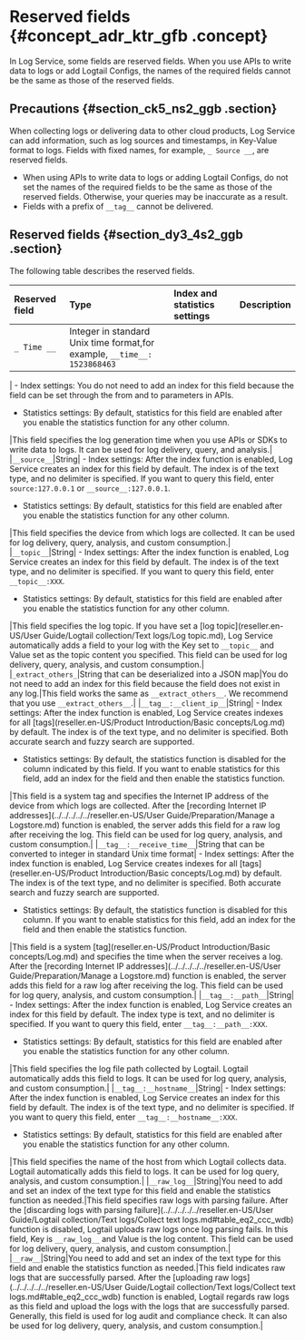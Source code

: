 # Reserved fields {#concept_adr_ktr_gfb .concept}

In Log Service, some fields are reserved fields. When you use APIs to write data to logs or add Logtail Configs, the names of the required fields cannot be the same as those of the reserved fields.

## Precautions {#section_ck5_ns2_ggb .section}

When collecting logs or delivering data to other cloud products, Log Service can add information, such as log sources and timestamps, in Key-Value format to logs. Fields with fixed names, for example, `_ Source __`, are reserved fields.

-   When using APIs to write data to logs or adding Logtail Configs, do not set the names of the required fields to be the same as those of the reserved fields. Otherwise, your queries may be inaccurate as a result.
-   Fields with a prefix of `__tag__` cannot be delivered.

## Reserved fields {#section_dy3_4s2_ggb .section}

The following table describes the reserved fields.

|Reserved field|Type|Index and statistics settings|Description|
|:-------------|:---|:----------------------------|:----------|
|`_ Time __`|Integer in standard Unix time format,for example, `__time__: 1523868463`

| -   Index settings: You do not need to add an index for this field because the field can be set through the from and to parameters in APIs.
-   Statistics settings: By default, statistics for this field are enabled after you enable the statistics function for any other column.

 |This field specifies the log generation time when you use APIs or SDKs to write data to logs. It can be used for log delivery, query, and analysis.|
|`__source__`|String| -   Index settings: After the index function is enabled, Log Service creates an index for this field by default. The index is of the text type, and no delimiter is specified. If you want to query this field, enter `source:127.0.0.1` or `__source__:127.0.0.1`.
-   Statistics settings: By default, statistics for this field are enabled after you enable the statistics function for any other column.

 |This field specifies the device from which logs are collected. It can be used for log delivery, query, analysis, and custom consumption.|
|`__topic__`|String| -   Index settings: After the index function is enabled, Log Service creates an index for this field by default. The index is of the text type, and no delimiter is specified. If you want to query this field, enter `__topic__:XXX`.
-   Statistics settings: By default, statistics for this field are enabled after you enable the statistics function for any other column.

 |This field specifies the log topic. If you have set a [log topic](reseller.en-US/User Guide/Logtail collection/Text logs/Log topic.md), Log Service automatically adds a field to your log with the Key set to `__topic__` and Value set as the topic content you specified. This field can be used for log delivery, query, analysis, and custom consumption.|
|`_extract_others_`|String that can be deserialized into a JSON map|You do not need to add an index for this field because the field does not exist in any log.|This field works the same as `__extract_others__`. We recommend that you use `__extract_others__`.|
|`__tag__:__client_ip__`|String| -   Index settings: After the index function is enabled, Log Service creates indexes for all [tags](reseller.en-US/Product Introduction/Basic concepts/Log.md) by default. The index is of the text type, and no delimiter is specified. Both accurate search and fuzzy search are supported.
-   Statistics settings: By default, the statistics function is disabled for the column indicated by this field. If you want to enable statistics for this field, add an index for the field and then enable the statistics function.

 |This field is a system tag and specifies the Internet IP address of the device from which logs are collected. After the [recording Internet IP addresses](../../../../../reseller.en-US/User Guide/Preparation/Manage a Logstore.md) function is enabled, the server adds this field for a raw log after receiving the log. This field can be used for log query, analysis, and custom consumption.|
|`__tag__:__receive_time__`|String that can be converted to integer in standard Unix time format| -   Index settings: After the index function is enabled, Log Service creates indexes for all [tags](reseller.en-US/Product Introduction/Basic concepts/Log.md) by default. The index is of the text type, and no delimiter is specified. Both accurate search and fuzzy search are supported.
-   Statistics settings: By default, the statistics function is disabled for this column. If you want to enable statistics for this field, add an index for the field and then enable the statistics function.

 |This field is a system [tag](reseller.en-US/Product Introduction/Basic concepts/Log.md) and specifies the time when the server receives a log. After the [recording Internet IP addresses](../../../../../reseller.en-US/User Guide/Preparation/Manage a Logstore.md) function is enabled, the server adds this field for a raw log after receiving the log. This field can be used for log query, analysis, and custom consumption.|
|`__tag__:__path__`|String| -   Index settings: After the index function is enabled, Log Service creates an index for this field by default. The index type is text, and no delimiter is specified. If you want to query this field, enter `__tag__:__path__:XXX`.
-   Statistics settings: By default, statistics for this field are enabled after you enable the statistics function for any other column.

 |This field specifies the log file path collected by Logtail. Logtail automatically adds this field to logs. It can be used for log query, analysis, and custom consumption.|
|`__tag__:__hostname__`|String| -   Index settings: After the index function is enabled, Log Service creates an index for this field by default. The index is of the text type, and no delimiter is specified. If you want to query this field, enter `__tag__:__hostname__:XXX`.
-   Statistics settings: By default, statistics for this field are enabled after you enable the statistics function for any other column.

 |This field specifies the name of the host from which Logtail collects data. Logtail automatically adds this field to logs. It can be used for log query, analysis, and custom consumption.|
|`__raw_log__`|String|You need to add and set an index of the text type for this field and enable the statistics function as needed.|This field specifies raw logs with parsing failure. After the [discarding logs with parsing failure](../../../../../reseller.en-US/User Guide/Logtail collection/Text logs/Collect text logs.md#table_eq2_ccc_wdb) function is disabled, Logtail uploads raw logs once log parsing fails. In this field, Key is `__raw_log__` and Value is the log content. This field can be used for log delivery, query, analysis, and custom consumption.|
|`__raw__`|String|You need to add and set an index of the text type for this field and enable the statistics function as needed.|This field indicates raw logs that are successfully parsed. After the [uploading raw logs](../../../../../reseller.en-US/User Guide/Logtail collection/Text logs/Collect text logs.md#table_eq2_ccc_wdb) function is enabled, Logtail regards raw logs as this field and upload the logs with the logs that are successfully parsed. Generally, this field is used for log audit and compliance check. It can also be used for log delivery, query, analysis, and custom consumption.|

